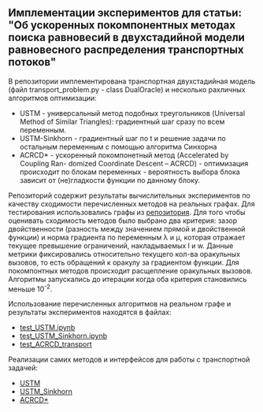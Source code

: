 ## Имплементации экспериментов для статьи: "Об ускоренных покомпонентных методах поиска равновесий в двухстадийной модели равновесного распределения транспортных потоков"

В репозитории имплементирована транспортная двухстадийная модель (файл transport_problem.py - class DualOracle) и несколько рахличных алгоритмов оптимизации:
- USTM - универсальный метод подобных треугольников (Universal Method of Similar Triangles): градиентный шаг сразу по всем переменным.
- USTM-Sinkhorn - градиентный шаг по t и решение задачи по остальным переменным с помощью алгоритма Синхорна
- ACRCD* - ускоренный покомпонетный метод (Accelerated by Coupling
Ran- domized Coordinate Descent – ACRCD) - оптимизация происходит по блокам переменных - 
вероятность выбора блока зависит от (не)гладкости функции по
данному блоку.

Репозиторий содержит результаты вычислительных экспериментов по
  качеству сходимости перечисленных методов на реальных графах. Для тестирования использовались графы из [репозитория](https://github.com/bstabler/TransportationNetworks).
  Для того чтобы оценивать сходимость методов было выбрано два критерия: зазор двойственности (разность между значением прямой и двойственной функции) и норма градиента по переменным λ и μ, 
  которая отражает текущее превышение ограничений, накладываемых l и w.
  Данные метрики фиксировались относительно текущего кол-ва 
  оракульных вызовов, то есть обращений к оракулу за градиентом функции. Для 
  покомпонтных методов происходит расщепление оракульных вызовов. 
  Алгоритмы запускались до итерации когда оба критерия становились меньше 10<sup>-2</sup>.

Использование перечисленных алгоритмов на реальном графе и результаты экспериментов находятся в файлах:
- [test_USTM.ipynb](test_USTM.ipynb)
- [test_USTM_Sinkhorn.ipynb](test_USTM.ipynb)
- [test_ACRCD_transport](test_ACRCD_transport(1).ipynb)

Реализации самих методов и интерфейсов для работы с транспортной задачей:
- [USTM](subgd.py)
- [USTM_Sinkhorn](TODO)
- [ACRCD*](acrcd.py)